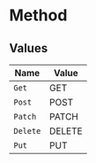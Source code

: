 # Method


## Values

| Name     | Value    |
| -------- | -------- |
| `Get`    | GET      |
| `Post`   | POST     |
| `Patch`  | PATCH    |
| `Delete` | DELETE   |
| `Put`    | PUT      |